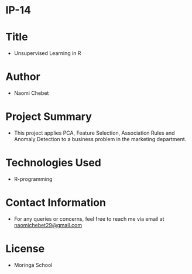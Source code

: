 # IP-14
# Title
* Unsupervised Learning in R
# Author
* Naomi Chebet
# Project Summary
* This project applies PCA, Feature Selection, Association Rules and Anomaly Detection to a business problem in the marketing department.
# Technologies Used
* R-programming
# Contact Information
* For any queries or concerns, feel free to reach me via email at naomichebet29@gmail.com
# License
* Moringa School
